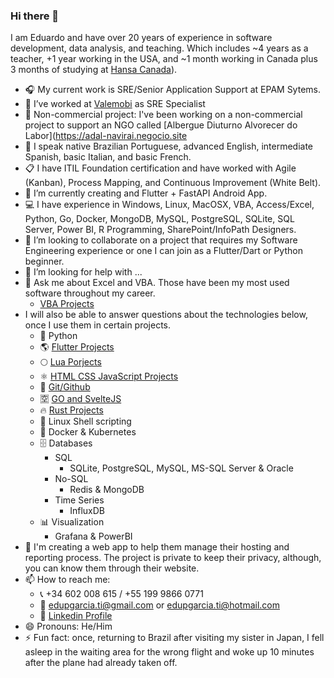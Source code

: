 ### Hi there 👋

I am Eduardo and have over 20 years of experience in software development, data analysis, and teaching. Which includes ~4 years as a teacher, +1 year working in the USA, and ~1 month working in Canada plus 3 months of studying at [Hansa Canada](https://hansacanada.com/home/)).

- 🎧 My current work is SRE/Senior Application Support at EPAM Sytems.
- 🔭 I’ve worked at [Valemobi](https://www.valemobi.com.br/) as SRE Specialist
- 🫴 Non-commercial project: I've been working on a non-commercial project to support an NGO called [Albergue Diuturno Alvorecer do Labor](https://adal-navirai.negocio.site
- 🙊 I speak native Brazilian Portuguese, advanced English, intermediate Spanish, basic Italian, and basic French.
- 📋 I have ITIL Foundation certification and have worked with Agile (Kanban), Process Mapping, and Continuous Improvement (White Belt).
- 🌱 I’m currently creating and Flutter + FastAPI Android App.
- 💻 I have experience in Windows, Linux, MacOSX, VBA, Access/Excel, Python, Go, Docker, MongoDB, MySQL, PostgreSQL, SQLite, SQL Server,  Power BI, R Programming, SharePoint/InfoPath Designers.
- 👯 I’m looking to collaborate on a project that requires my Software Engineering experience or one I can join as a Flutter/Dart or Python beginner.
- 🤔 I’m looking for help with ...
- 💬 Ask me about Excel and VBA. Those have been my most used software throughout my career.
  - [VBA Projects](https://github.com/edupgarcia/vba-projects)
- I will also be able to answer questions about the technologies below, once I use them in certain projects.
  - 🐍 Python
  - 🌎 [Flutter Projects](https://github.com/edupgarcia/flutter-projects)
  - 🌕 [Lua Porjects](https://github.com/edupgarcia/lua-projects)
  - ⚛️ [HTML CSS JavaScript Projects](https://github.com/edupgarcia/rocketseat)
  - 🦊 [Git/Github](https://github.com/edupgarcia/stack-skills)
  - 🈳 [GO and SvelteJS](https://github.com/edupgarcia/svelte-3)
  - 🔥 [Rust Projects](https://github.com/edupgarcia/rust-projects)
  - 🐧 Linux Shell scripting
  - 🐋 Docker & Kubernetes
  - 🗄️ Databases
    - SQL
        - SQLite, PostgreSQL, MySQL, MS-SQL Server & Oracle
    - No-SQL
        - Redis & MongoDB
    - Time Series
        - InfluxDB
  - 📊 Visualization
    - Grafana & PowerBI
- 🫴 I'm creating a web app to help them manage their hosting and reporting process.
  The project is private to keep their privacy, although, you can know them through their website.
- 📫 How to reach me: 
  - 📞 +34 602 008 615 / +55 199 9866 0771
  - 📧 edupgarcia.ti@gmail.com or edupgarcia.ti@hotmail.com
  - 📄 [Linkedin Profile](https://linkedin.com/in/eduardopereiragarcia)
- 😄 Pronouns: He/Him
- ⚡ Fun fact: once, returning to Brazil after visiting my sister in Japan, I fell asleep in the waiting area for the wrong flight and woke up 10 minutes after the plane had already taken off.
